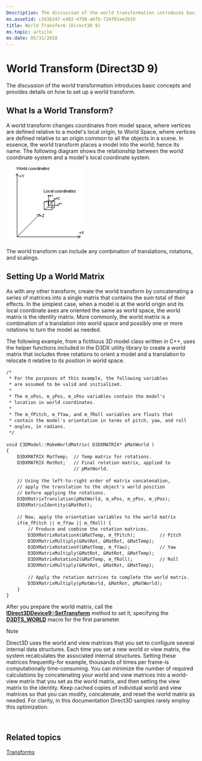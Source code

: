 ```yaml
---
Description: The discussion of the world transformation introduces basic concepts and provides details on how to set up a world transform.
ms.assetid: c3d3b247-e482-4750-a6fb-724f81ee2b19
title: World Transform (Direct3D 9)
ms.topic: article
ms.date: 05/31/2018
---
```


# World Transform (Direct3D 9)

The discussion of the world transformation introduces basic concepts and provides details on how to set up a world transform.

## What Is a World Transform?

A world transform changes coordinates from model space, where vertices are defined relative to a model's local origin, to World Space, where vertices are defined relative to an origin common to all the objects in a scene. In essence, the world transform places a model into the world; hence its name. The following diagram shows the relationship between the world coordinate system and a model's local coordinate system.

![diagram of how world coordinates and local coordinates are related](images/worldcrd.png)

The world transform can include any combination of translations, rotations, and scalings.

## Setting Up a World Matrix

As with any other transform, create the world transform by concatenating a series of matrices into a single matrix that contains the sum total of their effects. In the simplest case, when a model is at the world origin and its local coordinate axes are oriented the same as world space, the world matrix is the identity matrix. More commonly, the world matrix is a combination of a translation into world space and possibly one or more rotations to turn the model as needed.

The following example, from a fictitious 3D model class written in C++, uses the helper functions included in the D3DX utility library to create a world matrix that includes three rotations to orient a model and a translation to relocate it relative to its position in world space.


```
/*
 * For the purposes of this example, the following variables
 * are assumed to be valid and initialized.
 *
 * The m_xPos, m_yPos, m_zPos variables contain the model's
 * location in world coordinates.
 *
 * The m_fPitch, m_fYaw, and m_fRoll variables are floats that 
 * contain the model's orientation in terms of pitch, yaw, and roll
 * angles, in radians.
 */
 
void C3DModel::MakeWorldMatrix( D3DXMATRIX* pMatWorld )
{
    D3DXMATRIX MatTemp;  // Temp matrix for rotations.
    D3DXMATRIX MatRot;   // Final rotation matrix, applied to 
                         // pMatWorld.
 
    // Using the left-to-right order of matrix concatenation,
    // apply the translation to the object's world position
    // before applying the rotations.
    D3DXMatrixTranslation(pMatWorld, m_xPos, m_yPos, m_zPos);
    D3DXMatrixIdentity(&MatRot);

    // Now, apply the orientation variables to the world matrix
    if(m_fPitch || m_fYaw || m_fRoll) {
        // Produce and combine the rotation matrices.
        D3DXMatrixRotationX(&MatTemp, m_fPitch);         // Pitch
        D3DXMatrixMultiply(&MatRot, &MatRot, &MatTemp);
        D3DXMatrixRotationY(&MatTemp, m_fYaw);           // Yaw
        D3DXMatrixMultiply(&MatRot, &MatRot, &MatTemp);
        D3DXMatrixRotationZ(&MatTemp, m_fRoll);          // Roll
        D3DXMatrixMultiply(&MatRot, &MatRot, &MatTemp);
 
        // Apply the rotation matrices to complete the world matrix.
        D3DXMatrixMultiply(pMatWorld, &MatRot, pMatWorld);
    }
}
```



After you prepare the world matrix, call the [**IDirect3DDevice9::SetTransform**](/windows/desktop/api) method to set it, specifying the [**D3DTS\_WORLD**](d3dts-world.md) macro for the first parameter.

> [!Note]  
> Direct3D uses the world and view matrices that you set to configure several internal data structures. Each time you set a new world or view matrix, the system recalculates the associated internal structures. Setting these matrices frequently-for example, thousands of times per frame-is computationally time-consuming. You can minimize the number of required calculations by concatenating your world and view matrices into a world-view matrix that you set as the world matrix, and then setting the view matrix to the identity. Keep cached copies of individual world and view matrices so that you can modify, concatenate, and reset the world matrix as needed. For clarity, in this documentation Direct3D samples rarely employ this optimization.

 

## Related topics

<dl> <dt>

[Transforms](transforms.md)
</dt> </dl>

 

 



